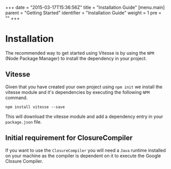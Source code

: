 +++
date = "2015-03-17T15:36:56Z"
title = "Installation Guide"
[menu.main]
  parent = "Getting Started"
  identifier = "Installation Guide"
  weight = 1
  pre = "<i class='fa'></i>"
+++

# Installation

The recommended way to get started using Vitesse is by using the `NPM` (Node Package Manager) to install the dependency in your project.

## Vitesse

Given that you have created your own project using `npm init` we install the vitesse module and it's dependencies by executing the following `NPM` command.

```
npm install vitesse --save
```

This will download the vitesse module and add a dependency entry in your `package.json` file.

## Initial requirement for ClosureCompiler

If you want to use the `ClosureCompiler` you will need a `Java` runtime installed on your machine as the compiler is dependent on it to execute the Google Closure Compiler.